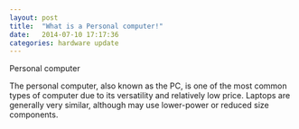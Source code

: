 ```yaml
---
layout: post
title:  "What is a Personal computer!"
date:   2014-07-10 17:17:36
categories: hardware update
---
```

Personal computer

The personal computer, also known as the PC, is one of the most common types of computer due to its versatility and relatively low price. 
Laptops are generally very similar, although may use lower-power or reduced size components.


